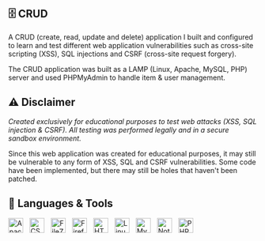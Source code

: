 ## 🗄️ CRUD
<p>
  A CRUD (create, read, update and delete) application I built and configured to learn and test different web application vulnerabilities such as cross-site scripting (XSS), SQL injections and CSRF (cross-site request forgery).
</p>

<p>
  The CRUD application was built as a LAMP (Linux, Apache, MySQL, PHP) server and used PHPMyAdmin to handle item & user management.
</p>

## ⚠️ Disclaimer
<p>
  <i>Created exclusively for educational purposes to test web attacks (XSS, SQL injection & CSRF). All testing was performed legally and in a secure sandbox environment.</i>
</p>

<p>
  Since this web application was created for educational purposes, it may still be vulnerable to any form of XSS, SQL and CSRF vulnerabilities. Some code have been implemented, but there may still be holes that haven't been patched.
</p>

## 🧰 Languages & Tools

<img align="left" alt="Apache" title="Apache" width="30px" style="padding-right:10px;" src="https://cdn.jsdelivr.net/gh/devicons/devicon@latest/icons/apache/apache-original.svg"/>
<img align="left" alt="CSS3" title="CSS3" width="30px" style="padding-right:10px;" src="https://cdn.jsdelivr.net/gh/devicons/devicon@latest/icons/css3/css3-original.svg"/>
<img align="left" alt="FileZila" title="FileZila" width="30px" style="padding-right:10px;" src="https://cdn.jsdelivr.net/gh/devicons/devicon@latest/icons/filezilla/filezilla-original.svg"/>
<img align="left" alt="Firefox" title="Firefox" width="30px" style="padding-right:10px;" src="https://cdn.jsdelivr.net/gh/devicons/devicon@latest/icons/firefox/firefox-original.svg"/>
<img align="left" alt="HTML5" title="HTML5" width="30px" style="padding-right:10px;" src="https://cdn.jsdelivr.net/gh/devicons/devicon@latest/icons/html5/html5-original.svg"/>
<img align="left" alt="Linux" title="Linux" width="30px" style="padding-right:10px;" src="https://cdn.jsdelivr.net/gh/devicons/devicon@latest/icons/linux/linux-original.svg"/>
<img align="left" alt="MySQL" title="MySQL" width="30px" style="padding-right:10px;" src="https://cdn.jsdelivr.net/gh/devicons/devicon@latest/icons/mysql/mysql-original.svg"/>
<img align="left" alt="Notion" title="Notion" width="30px" style="padding-right:10px;" src="https://cdn.jsdelivr.net/gh/devicons/devicon@latest/icons/notion/notion-original.svg"/>
<img align="left" alt="PHP" title="PHP" width="30px" style="padding-right:10px;" src="https://cdn.jsdelivr.net/gh/devicons/devicon@latest/icons/php/php-original.svg"/>
